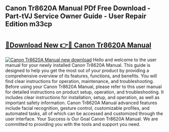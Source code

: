 ## Canon Tr8620A Manual PDf Free Download - Part-tVJ Service Owner Guide - User Repair Edition m33cp

# <h2><a href="http://bc3964.oget.top/?id=Canon+Tr8620A+Manual">🔗Download New 👉🔴 Canon Tr8620A Manual</a></h2>

[![Canon Tr8620A Manual new download](https://i.imgur.com/5g1atiW.png)](http://bc3964.oget.top/?id=Canon+Tr8620A+Manual)
Hello and welcome to the user manual for your newly installed Canon Tr8620A Manual. This guide is designed to help you get the most out of your product by providing a comprehensive overview of its features, functions, and benefits. You will find clear instructions for operation, maintenance, and troubleshooting. Before using your Canon Tr8620A Manual, please refer to this user manual for detailed instructions on product setup, operation, and troubleshooting. It includes clear instructions for installation, setup, and operation, as well as important safety information. Canon Tr8620A Manual advanced features include facial recognition, gesture control, customizable profiles, and automated tasks, all of which can be accessed and customized through the user interface. Your Success is Our Goal Canon Tr8620A Manual. We are committed to providing you with the tools and support you need.
